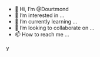 - 👋 Hi, I’m @Dourtmond
- 👀 I’m interested in ...
- 🌱 I’m currently learning ...
- 💞️ I’m looking to collaborate on ...
- 📫 How to reach me ...

<!---
Dourtmond/Dourtmond is a ✨ special ✨ repository because its `README.md` (this file) appears on your GitHub profile.
You can click the Preview link to take a look at your changes.
--->y
